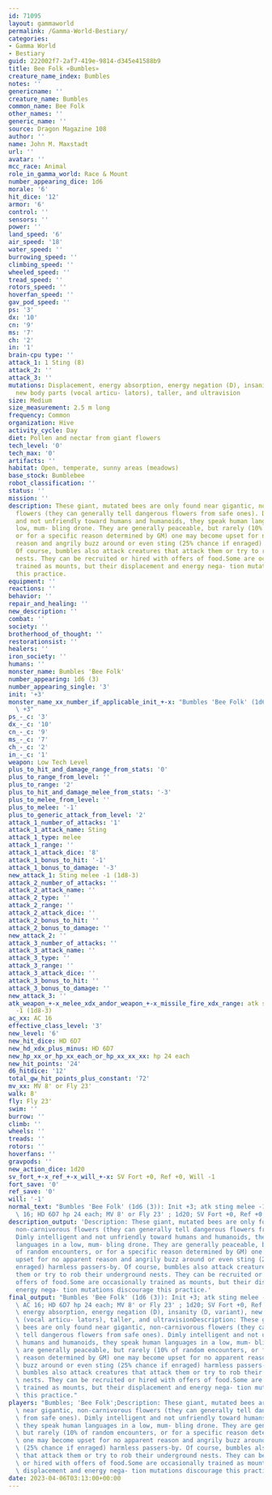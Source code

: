 ```yaml
---
id: 71095
layout: gammaworld
permalink: /Gamma-World-Bestiary/
categories:
- Gamma World
- Bestiary
guid: 222002f7-2af7-419e-9814-d345e41588b9
title: Bee Folk «Bumbles»
creature_name_index: Bumbles
notes: ''
genericname: ''
creature_name: Bumbles
common_name: Bee Folk
other_names: ''
generic_name: ''
source: Dragon Magazine 108
author: ''
name: John M. Maxstadt
url: ''
avatar: ''
mcc_race: Animal
role_in_gamma_world: Race & Mount
number_appearing_dice: 1d6
morale: '6'
hit_dice: '12'
armor: '6'
control: ''
sensors: ''
power: ''
land_speed: '6'
air_speed: '18'
water_speed: ''
burrowing_speed: ''
climbing_speed: ''
wheeled_speed: ''
tread_speed: ''
rotors_speed: ''
hoverfan_speed: ''
gav_pod_speed: ''
ps: '3'
dx: '10'
cn: '9'
ms: '7'
ch: '2'
in: '1'
brain-cpu type: ''
attack_1: 1 Sting (8)
attack_2: ''
attack_3: ''
mutations: Displacement, energy absorption, energy negation (D), insanity (D, variant),
  new body parts (vocal articu- lators), taller, and ultravision
size: Medium
size_measurement: 2.5 m long
frequency: Common
organization: Hive
activity_cycle: Day
diet: Pollen and nectar from giant flowers
tech_level: '0'
tech_max: '0'
artifacts: ''
habitat: Open, temperate, sunny areas (meadows)
base_stock: Bumblebee
robot_classification: ''
status: ''
mission: ''
description: These giant, mutated bees are only found near gigantic, non-carnivorous
  flowers (they can generally tell dangerous flowers from safe ones). Dimly intelligent
  and not unfriendly toward humans and humanoids, they speak human languages in a
  low, mum- bling drone. They are generally peaceable, but rarely (10% of random encounters,
  or for a specific reason determined by GM) one may become upset for no apparent
  reason and angrily buzz around or even sting (25% chance if enraged) harmless passers-by.
  Of course, bumbles also attack creatures that attack them or try to rob their underground
  nests. They can be recruited or hired with offers of food.Some are occasionally
  trained as mounts, but their displacement and energy nega- tion mutations discourage
  this practice.
equipment: ''
reactions: ''
behavior: ''
repair_and_healing: ''
new_description: ''
combat: ''
society: ''
brotherhood_of_thought: ''
restorationsist: ''
healers: ''
iron_society: ''
humans: ''
monster_name: Bumbles 'Bee Folk'
number_appearing: 1d6 (3)
number_appearing_single: '3'
init: '+3'
monster_name_xx_number_if_applicable_init_+-x: "Bumbles 'Bee Folk' (1d6 (3)): Init\
  \ +3"
ps_-_c: '3'
dx_-_c: '10'
cn_-_c: '9'
ms_-_c: '7'
ch_-_c: '2'
in_-_c: '1'
weapon: Low Tech Level
plus_to_hit_and_damage_range_from_stats: '0'
plus_to_range_from_level: ''
plus_to_range: '2'
plus_to_hit_and_damage_melee_from_stats: '-3'
plus_to_melee_from_level: ''
plus_to_melee: '-1'
plus_to_generic_attack_from_level: '2'
attack_1_number_of_attacks: '1'
attack_1_attack_name: Sting
attack_1_type: melee
attack_1_range: ''
attack_1_attack_dice: '8'
attack_1_bonus_to_hit: '-1'
attack_1_bonus_to_damage: '-3'
new_attack_1: Sting melee -1 (1d8-3)
attack_2_number_of_attacks: ''
attack_2_attack_name: ''
attack_2_type: ''
attack_2_range: ''
attack_2_attack_dice: ''
attack_2_bonus_to_hit: ''
attack_2_bonus_to_damage: ''
new_attack_2: ''
attack_3_number_of_attacks: ''
attack_3_attack_name: ''
attack_3_type: ''
attack_3_range: ''
attack_3_attack_dice: ''
attack_3_bonus_to_hit: ''
attack_3_bonus_to_damage: ''
new_attack_3: ''
atk_weapon_+-x_melee_xdx_andor_weapon_+-x_missile_fire_xdx_range: atk sting melee
  -1 (1d8-3)
ac_xx: AC 16
effective_class_level: '3'
new_level: '6'
new_hit_dice: HD 6D7
new_hd_xdx_plus_minus: HD 6D7
new_hp_xx_or_hp_xx_each_or_hp_xx_xx_xx: hp 24 each
new_hit_points: '24'
d6_hitdice: '12'
total_gw_hit_points_plus_constant: '72'
mv_xx: MV 8' or Fly 23'
walk: 8'
fly: Fly 23'
swim: ''
burrow: ''
climb: ''
wheels: ''
treads: ''
rotors: ''
hoverfans: ''
gravpods: ''
new_action_dice: 1d20
sv_fort_+-x_ref_+-x_will_+-x: SV Fort +0, Ref +0, Will -1
fort_save: '0'
ref_save: '0'
will: '-1'
normal_text: "Bumbles 'Bee Folk' (1d6 (3)): Init +3; atk sting melee -1 (1d8-3); AC\
  \ 16; HD 6D7 hp 24 each; MV 8' or Fly 23' ; 1d20; SV Fort +0, Ref +0, Will -1"
description_output: 'Description: These giant, mutated bees are only found near gigantic,
  non-carnivorous flowers (they can generally tell dangerous flowers from safe ones).
  Dimly intelligent and not unfriendly toward humans and humanoids, they speak human
  languages in a low, mum- bling drone. They are generally peaceable, but rarely (10%
  of random encounters, or for a specific reason determined by GM) one may become
  upset for no apparent reason and angrily buzz around or even sting (25% chance if
  enraged) harmless passers-by. Of course, bumbles also attack creatures that attack
  them or try to rob their underground nests. They can be recruited or hired with
  offers of food.Some are occasionally trained as mounts, but their displacement and
  energy nega- tion mutations discourage this practice.'
final_output: "Bumbles 'Bee Folk' (1d6 (3)): Init +3; atk sting melee -1 (1d8-3);\
  \ AC 16; HD 6D7 hp 24 each; MV 8' or Fly 23' ; 1d20; SV Fort +0, Ref +0, Will -1Displacement,\
  \ energy absorption, energy negation (D), insanity (D, variant), new body parts\
  \ (vocal articu- lators), taller, and ultravisionDescription: These giant, mutated\
  \ bees are only found near gigantic, non-carnivorous flowers (they can generally\
  \ tell dangerous flowers from safe ones). Dimly intelligent and not unfriendly toward\
  \ humans and humanoids, they speak human languages in a low, mum- bling drone. They\
  \ are generally peaceable, but rarely (10% of random encounters, or for a specific\
  \ reason determined by GM) one may become upset for no apparent reason and angrily\
  \ buzz around or even sting (25% chance if enraged) harmless passers-by. Of course,\
  \ bumbles also attack creatures that attack them or try to rob their underground\
  \ nests. They can be recruited or hired with offers of food.Some are occasionally\
  \ trained as mounts, but their displacement and energy nega- tion mutations discourage\
  \ this practice."
players: "Bumbles; 'Bee Folk';Description: These giant, mutated bees are only found\
  \ near gigantic, non-carnivorous flowers (they can generally tell dangerous flowers\
  \ from safe ones). Dimly intelligent and not unfriendly toward humans and humanoids,\
  \ they speak human languages in a low, mum- bling drone. They are generally peaceable,\
  \ but rarely (10% of random encounters, or for a specific reason determined by GM)\
  \ one may become upset for no apparent reason and angrily buzz around or even sting\
  \ (25% chance if enraged) harmless passers-by. Of course, bumbles also attack creatures\
  \ that attack them or try to rob their underground nests. They can be recruited\
  \ or hired with offers of food.Some are occasionally trained as mounts, but their\
  \ displacement and energy nega- tion mutations discourage this practice.|"
date: 2023-04-06T03:13:00+00:00
---
```

</br>